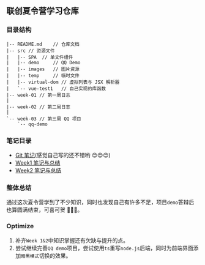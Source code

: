 ## 联创夏令营学习仓库

### 目录结构

```
|-- README.md    // 仓库文档
|-- src // 资源文件
|   |-- SPA  // 单文件组件
|   |-- demo     // QQ Demo
|   |-- images   // 图片资源
|   |-- temp     // 临时文件
|   |-- virtual-dom // 虚拟列表与 JSX 解析器
|   `-- vue-test1   // 自己实现的库函数
|-- week-01 // 第一周日志
|
|-- week-02 // 第二周日志
|
`-- week-03 // 第三周 QQ 项目
    `-- qq-demo
```

### 笔记目录

- [Git 笔记](.\week-01\7-10\README.md)(感觉自己写的还不错哟 😊😊😊)
- [Week1 笔记与总结](.\week-01\README.md)
- [Week2 笔记与总结](.\week-02\README.md)

### 整体总结

通过这次夏令营学到了不少知识，同时也发现自己有许多不足，项目`demo`答辩后也算圆满结束，可喜可贺 🎉🎉🎉。

### Optimize

1. 补齐`Week 1&2`中知识掌握还有欠缺与提升的点。
2. 尝试继续完善`QQ demo`项目，尝试使用`ts`重写`node.js`后端，同时为前端界面添加`暗黑模式`切换的效果。
